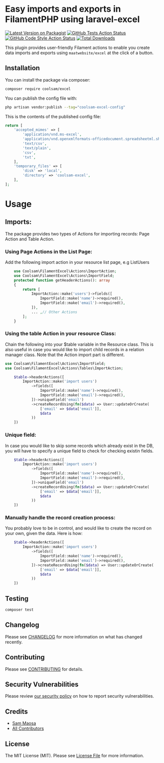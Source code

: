 # Easy imports and exports in FilamentPHP using laravel-excel

[![Latest Version on Packagist](https://img.shields.io/packagist/v/coolsam/excel.svg?style=flat-square)](https://packagist.org/packages/coolsam/excel)
[![GitHub Tests Action Status](https://img.shields.io/github/actions/workflow/status/coolsam726/excel/run-tests.yml?branch=main&label=tests&style=flat-square)](https://github.com/coolsam726/excel/actions?query=workflow%3Arun-tests+branch%3Amain)
[![GitHub Code Style Action Status](https://img.shields.io/github/actions/workflow/status/coolsam726/excel/fix-php-code-style-issues.yml?branch=main&label=code%20style&style=flat-square)](https://github.com/coolsam726/excel/actions?query=workflow%3A"Fix+PHP+code+style+issues"+branch%3Amain)
[![Total Downloads](https://img.shields.io/packagist/dt/coolsam/excel.svg?style=flat-square)](https://packagist.org/packages/coolsam/excel)



This plugin provides user-friendly Filament actions to enable you create data imports and exports using `maatwebsite/excel` at the click of a button.

## Installation

You can install the package via composer:

```bash
composer require coolsam/excel
```

You can publish the config file with:

```bash
php artisan vendor:publish --tag="coolsam-excel-config"
```


This is the contents of the published config file:

```php
return [
    'accepted_mimes' => [
        'application/vnd.ms-excel',
        'application/vnd.openxmlformats-officedocument.spreadsheetml.sheet',
        'text/csv',
        'text/plain',
        'csv',
        'txt',
    ],
    'temporary_files' => [
        'disk' => 'local',
        'directory' => 'coolsam-excel',
    ],
];
```

# Usage

## Imports:
The package provides two types of Actions for importing records: Page Action and Table Action.
### Using Page Actions in the List Page:
Add the following import action in your resource list page, e.g ListUsers
```php
    use Coolsam\FilamentExcel\Actions\ImportAction;
    use Coolsam\FilamentExcel\Actions\ImportField;
    protected function getHeaderActions(): array
    {
        return [
            ImportAction::make('users')->fields([
                ImportField::make('name')->required(),
                ImportField::make('email')->required(),
            ]),
            ... ,// Other Actions
        ];
    }
```
### Using the table Action in your resource Class:
Chain the following into your $table variable in the Resource class.
This is also useful in case you would like to import child records in a relation manager class.
Note that the Action import part is different.
```php
use Coolsam\FilamentExcel\Actions\ImportField;
use Coolsam\FilamentExcel\Actions\Tables\ImportAction;

    $table->headerActions([
        ImportAction::make('import users')
            ->fields([
                ImportField::make('name')->required(),
                ImportField::make('email')->required(),
            ])->uniqueField('email')
            ->createRecordUsing(fn($data) => User::updateOrCreate(
                ['email' => $data['email']],
                $data
            ))
    ])
```

### Unique field:
In case you would like to skip some records which already exist in the DB, you will have to specify a unique field to check for checking existin fields.
```php
    $table->headerActions([
        ImportAction::make('import users')
            ->fields([
                ImportField::make('name')->required(),
                ImportField::make('email')->required(),
            ])->uniqueField('email')
            ->createRecordUsing(fn($data) => User::updateOrCreate(
                ['email' => $data['email']],
                $data
            ))
    ])
```

### Manually handle the record creation process:
You probably love to be in control, and would like to create the record on your own, given the data. Here is how:
```php
    $table->headerActions([
        ImportAction::make('import users')
            ->fields([
                ImportField::make('name')->required(),
                ImportField::make('email')->required(),
            ])->createRecordUsing(fn($data) => User::updateOrCreate(
                ['email' => $data['email']],
                $data
            ))
    ])
```


## Testing

```bash
composer test
```

## Changelog

Please see [CHANGELOG](CHANGELOG.md) for more information on what has changed recently.

## Contributing

Please see [CONTRIBUTING](.github/CONTRIBUTING.md) for details.

## Security Vulnerabilities

Please review [our security policy](../../security/policy) on how to report security vulnerabilities.

## Credits

- [Sam Maosa](https://github.com/coolsam726)
- [All Contributors](../../contributors)

## License

The MIT License (MIT). Please see [License File](LICENSE.md) for more information.
